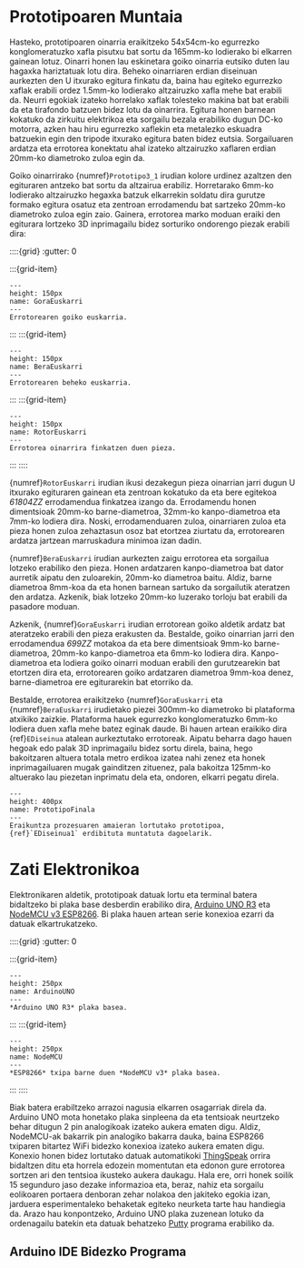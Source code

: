 # Prototipoaren Muntaia

Hasteko, prototipoaren oinarria eraikitzeko 54x54cm-ko egurrezko konglomeratuzko xafla pisutxu bat sortu da 165mm-ko lodierako bi elkarren gainean lotuz. Oinarri honen lau eskinetara goiko oinarria eutsiko duten lau hagaxka hariztatuak lotu dira. Beheko oinarriaren erdian diseinuan aurkezten den U itxurako egitura finkatu da, baina hau egiteko egurrezko xaflak erabili ordez 1.5mm-ko lodierako altzairuzko xafla mehe bat erabili da. Neurri egokiak izateko horrelako xaflak tolesteko makina bat bat erabili da eta tirafondo batzuen bidez lotu da oinarrira. Egitura honen barnean kokatuko da zirkuitu elektrikoa eta sorgailu bezala erabiliko dugun DC-ko motorra, azken hau hiru egurrezko xaflekin eta metalezko eskuadra batzuekin egin den tripode itxurako egitura baten bidez eutsia. Sorgailuaren ardatza eta errotorea konektatu ahal izateko altzairuzko xaflaren erdian 20mm-ko diametroko zuloa egin da.

Goiko oinarrirako {numref}`Prototipo3_1` irudian kolore urdinez azaltzen den egituraren antzeko bat sortu da altzairua erabiliz. Horretarako 6mm-ko lodierako altzairuzko hegaxka batzuk elkarrekin soldatu dira gurutze formako egitura osatuz eta zentroan errodamendu bat sartzeko 20mm-ko diametroko zuloa egin zaio. Gainera, errotorea marko moduan eraiki den egiturara lortzeko 3D inprimagailu bidez sorturiko ondorengo piezak erabili dira:

::::{grid}
:gutter: 0

:::{grid-item}
```{figure} ./Irudiak/GoraEuskarri.png
---
height: 150px
name: GoraEuskarri
---
Errotorearen goiko euskarria.
```
:::
:::{grid-item}
```{figure} ./Irudiak/BeraEuskarri.png
---
height: 150px
name: BeraEuskarri
---
Errotorearen beheko euskarria.
```
:::
:::{grid-item}
```{figure} ./Irudiak/RotorEuskarria.png
---
height: 150px
name: RotorEuskarri
---
Errotorea oinarrira finkatzen duen pieza.
```
:::
::::

{numref}`RotorEuskarri` irudian ikusi dezakegun pieza oinarrian jarri dugun U itxurako egituraren gainean eta zentroan kokatuko da eta bere egitekoa *61804ZZ* errodamendua finkatzea izango da. Errodamendu honen dimentsioak 20mm-ko barne-diametroa, 32mm-ko kanpo-diametroa eta 7mm-ko lodiera dira. Noski, errodamenduaren zuloa, oinarriaren zuloa eta pieza honen zuloa zehaztasun osoz bat etortzea ziurtatu da, errotorearen ardatza jartzean marruskadura minimoa izan dadin.

{numref}`BeraEuskarri` irudian aurkezten zaigu errotorea eta sorgailua lotzeko erabiliko den pieza. Honen ardatzaren kanpo-diametroa bat dator aurretik aipatu den zuloarekin, 20mm-ko diametroa baitu. Aldiz, barne diametroa 8mm-koa da eta honen barnean sartuko da sorgailutik ateratzen den ardatza. Azkenik, biak lotzeko 20mm-ko luzerako torloju bat erabili da pasadore moduan.

Azkenik, {numref}`GoraEuskarri` irudian errotorean goiko aldetik ardatz bat ateratzeko erabili den pieza erakusten da. Bestalde, goiko oinarrian jarri den errodamendua *699ZZ* motakoa da eta bere dimentsioak 9mm-ko barne-diametroa, 20mm-ko kanpo-diametroa eta 6mm-ko lodiera dira. Kanpo-diametroa eta lodiera goiko oinarri moduan erabili den gurutzearekin bat etortzen dira eta, errotorearen goiko ardatzaren diametroa 9mm-koa denez, barne-diametroa ere egiturarekin bat etorriko da.

Bestalde, errotorea eraikitzeko {numref}`GoraEuskarri` eta {numref}`BeraEuskarri` irudietako piezei 300mm-ko diametroko bi plataforma atxikiko zaizkie. Plataforma hauek egurrezko konglomeratuzko 6mm-ko lodiera duen xafla mehe batez eginak daude. Bi hauen artean eraikiko dira {ref}`EDiseinua` atalean aurkeztutako errotoreak. Aipatu beharra dago hauen hegoak edo palak 3D inprimagailu bidez sortu direla, baina, hego bakoitzaren altuera totala metro erdikoa izatea nahi zenez eta honek inprimagailuaren mugak gainditzen zituenez, pala bakoitza 125mm-ko altuerako lau piezetan inprimatu dela eta, ondoren, elkarri pegatu direla.

```{figure} ./Irudiak/PrototipoFinala.jpg
---
height: 400px
name: PrototipoFinala
---
Eraikuntza prozesuaren amaieran lortutako prototipoa, {ref}`EDiseinua1` erdibituta muntatuta dagoelarik.
```


# Zati Elektronikoa

Elektronikaren aldetik, prototipoak datuak lortu eta terminal batera bidaltzeko bi plaka base desberdin erabiliko dira, [Arduino UNO R3](https://docs.arduino.cc/hardware/uno-rev3/) eta [NodeMCU v3 ESP8266](https://www.nodemcu.com/index_en.html). Bi plaka hauen artean serie konexioa ezarri da datuak elkartrukatzeko.

::::{grid}
:gutter: 0

:::{grid-item}
```{figure} ./Irudiak/ArduinoUNO.jpeg
---
height: 250px
name: ArduinoUNO
---
*Arduino UNO R3* plaka basea.
```
:::
:::{grid-item}
```{figure} ./Irudiak/NodeMCU.jpg
---
height: 250px
name: NodeMCU
---
*ESP8266* txipa barne duen *NodeMCU v3* plaka basea.
```
:::
::::

Biak batera erabiltzeko arrazoi nagusia elkarren osagarriak direla da. Arduino UNO mota honetako plaka sinpleena da eta tentsioak neurtzeko behar ditugun 2 pin analogikoak izateko aukera ematen digu. Aldiz, NodeMCU-ak bakarrik pin analogiko bakarra dauka, baina ESP8266 txiparen bitartez WiFi bidezko konexioa izateko aukera ematen digu. Konexio honen bidez lortutako datuak automatikoki [ThingSpeak](https://thingspeak.com/) orrira bidaltzen ditu eta horrela edozein momentutan eta edonon gure errotorea sortzen ari den tentsioa ikusteko aukera daukagu. Hala ere, orri honek soilik 15 segunduro jaso dezake informazioa eta, beraz, nahiz eta sorgailu eolikoaren portaera denboran zehar nolakoa den jakiteko egokia izan, jarduera esperimentaleko behaketak egiteko neurketa tarte hau handiegia da. Arazo hau konpontzeko, Arduino UNO plaka zuzenean lotuko da ordenagailu batekin eta datuak behatzeko [Putty](https://www.putty.org/) programa erabiliko da.

## Arduino IDE Bidezko Programa